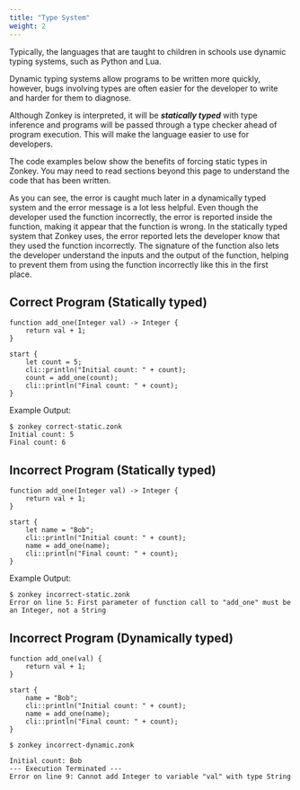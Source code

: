 ```yaml
---
title: "Type System"
weight: 2
---
```


Typically, the languages that are taught to children in schools use dynamic typing systems, such as Python and Lua.

Dynamic typing systems allow programs to be written more quickly, however, bugs involving types are often easier for the developer to write and harder for them to diagnose.

Although Zonkey is interpreted, it will be ***statically typed*** with type inference and programs will be passed through a type checker ahead of program execution. This will make the language easier to use for developers.

The code examples below show the benefits of forcing static types in Zonkey. You may need to read sections beyond this page to understand the code that has been written.

As you can see, the error is caught much later in a dynamically typed system and the error message is a lot less helpful. Even though the developer used the function incorrectly, the error is reported inside the function, making it appear that the function is wrong. In the statically typed system that Zonkey uses, the error reported lets the developer know that they used the function incorrectly. The signature of the function also lets the developer understand the inputs and the output of the function, helping to prevent them from using the function incorrectly like this in the first place.

## Correct Program (Statically typed)

```zonkey
function add_one(Integer val) -> Integer {
	return val + 1;
}

start {
	let count = 5;
	cli::println("Initial count: " + count);
	count = add_one(count);
	cli::println("Final count: " + count);
}
```

Example Output:
```output
$ zonkey correct-static.zonk
Initial count: 5
Final count: 6
```

## Incorrect Program (Statically typed)

```zonkey
function add_one(Integer val) -> Integer {
	return val + 1;
}

start {
	let name = "Bob";
	cli::println("Initial count: " + count);
	name = add_one(name);
	cli::println("Final count: " + count);
}
```

Example Output:
```output
$ zonkey incorrect-static.zonk
Error on line 5: First parameter of function call to "add_one" must be an Integer, not a String
```

## Incorrect Program (Dynamically typed)
```zonkey
function add_one(val) {
	return val + 1;
}

start {
	name = "Bob";
	cli::println("Initial count: " + count);
	name = add_one(name);
	cli::println("Final count: " + count);
}
```

```output
$ zonkey incorrect-dynamic.zonk

Initial count: Bob
--- Execution Terminated ---
Error on line 9: Cannot add Integer to variable "val" with type String
```
